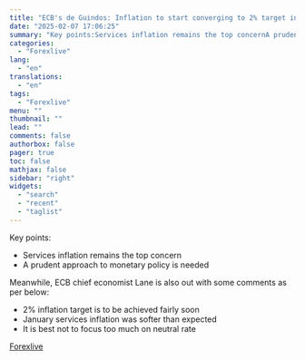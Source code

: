 ```yaml
---
title: "ECB's de Guindos: Inflation to start converging to 2% target in the spring"
date: "2025-02-07 17:06:25"
summary: "Key points:Services inflation remains the top concernA prudent approach to monetary policy is neededMeanwhile, ECB chief economist Lane is also out with some comments as per below:2% inflation target is to be achieved fairly soonJanuary services inflation was softer than expectedIt is best not to focus too much on neutral..."
categories:
  - "Forexlive"
lang:
  - "en"
translations:
  - "en"
tags:
  - "Forexlive"
menu: ""
thumbnail: ""
lead: ""
comments: false
authorbox: false
pager: true
toc: false
mathjax: false
sidebar: "right"
widgets:
  - "search"
  - "recent"
  - "taglist"
---
```


Key points:

* Services inflation remains the top concern
* A prudent approach to monetary policy is needed

Meanwhile, ECB chief economist Lane is also out with some comments as per below:

* 2% inflation target is to be achieved fairly soon
* January services inflation was softer than expected
* It is best not to focus too much on neutral rate

[Forexlive](https://www.tradingview.com/news/forexlive:2dde4d933094b:0-ecb-s-de-guindos-inflation-to-start-converging-to-2-target-in-the-spring/)
